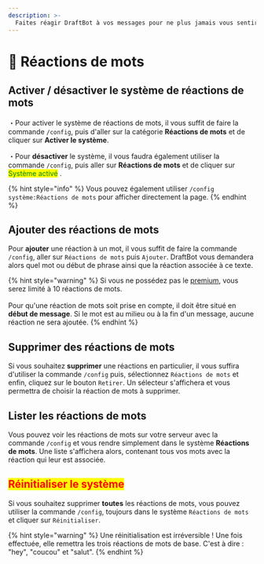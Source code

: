 ```yaml
---
description: >-
  Faites réagir DraftBot à vos messages pour ne plus jamais vous sentir seul. 
---
```


# 👀 Réactions de mots

## Activer / désactiver le système de réactions de mots <a href="#on-off" id="on-off"></a>

・Pour activer le système de réactions de mots, il vous suffit de faire la commande `/config`, puis d'aller sur la catégorie **Réactions de mots** et de cliquer sur **Activer le système**.

・Pour **désactiver** le système, il vous faudra également utiliser la commande `/config`, puis aller sur **Réactions de mots** et de cliquer sur <mark style="color:green;">Système activé</mark> .

{% hint style="info" %}
Vous pouvez également utiliser `/config système:Réactions de mots` pour afficher directement la page.
{% endhint %}


## Ajouter des réactions de mots <a href="#add" id="add"></a>

Pour **ajouter** une réaction à un mot, il vous suffit de faire la commande `/config`, aller sur `Réactions de mots` puis `Ajouter`.
DraftBot vous demandera alors quel mot ou début de phrase ainsi que la réaction associée à ce texte. 

{% hint style="warning" %}
Si vous ne possédez pas le [premium](https://draftbot.fr/premium), vous serez limité à 10 réactions de mots.\
\
Pour qu'une réaction de mots soit prise en compte, il doit être situé en **début de message**. Si le mot est au milieu ou à la fin d'un message, aucune réaction ne sera ajoutée.
{% endhint %}


## Supprimer des réactions de mots <a href="#delete" id="delete"></a>

Si vous souhaitez **supprimer** une réactions en particulier, il vous suffira d'utiliser la commande `/config` puis, sélectionnez `Réactions de mots` et enfin, cliquez sur le bouton `Retirer`.
Un sélecteur s'affichera et vous permettra de choisir la réaction de mots à supprimer.


## Lister les réactions de mots<a href="#view" id="view"></a>

Vous pouvez voir les réactions de mots sur votre serveur avec la commande `/config` et vous rendre simplement dans le système **Réactions de mots**.
Une liste s'affichera alors, contenant tous vos mots avec la réaction qui leur est associée.


## <mark style="color:red;">Réinitialiser le système</mark>

Si vous souhaitez supprimer **toutes** les réactions de mots, vous pouvez utiliser la commande `/config`, toujours dans le système `Réactions de mots` et cliquer sur `Réinitialiser`.

{% hint style="warning" %}
Une réinitialisation est irréversible ! Une fois effectuée, elle remettra les trois réactions de mots de base. C'est à dire : "hey", "coucou" et "salut".
{% endhint %}


